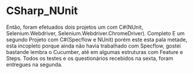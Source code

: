 # CSharp_NUnit
 
Então, foram efetuados dois projetos um com C#(NUnit, Selenium.Webdriver, Selenium.Webdriver.ChromeDriver). Completo
E um segundo Projeto com C#(Specflow e NUnit) porém este esta pala metade, esta incopleto porque ainda não havia trabalhado com Specflow, gostei bastande lembra o Cucumber, até em algumas estruturas com Feature e Steps.
Todos os testes e os questionários recebidos na sexta, foram entregues na segunda.
